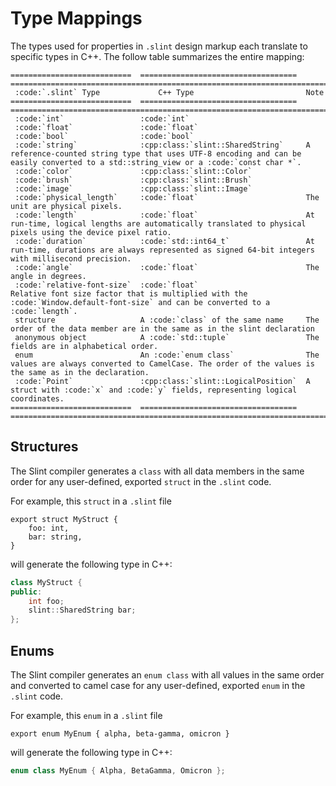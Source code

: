 <!-- Copyright © SixtyFPS GmbH <info@slint.dev> ; SPDX-License-Identifier: MIT -->
# Type Mappings

The types used for properties in `.slint` design markup each translate to specific types in C++.
The follow table summarizes the entire mapping:

```{eval-rst}
===========================  ===================================  =======================================================================================================================================
 :code:`.slint` Type             C++ Type                         Note
===========================  ===================================  =======================================================================================================================================
 :code:`int`                 :code:`int`
 :code:`float`               :code:`float`
 :code:`bool`                :code:`bool`
 :code:`string`              :cpp:class:`slint::SharedString`     A reference-counted string type that uses UTF-8 encoding and can be easily converted to a std::string_view or a :code:`const char *`.
 :code:`color`               :cpp:class:`slint::Color`
 :code:`brush`               :cpp:class:`slint::Brush`
 :code:`image`               :cpp:class:`slint::Image`
 :code:`physical_length`     :code:`float`                        The unit are physical pixels.
 :code:`length`              :code:`float`                        At run-time, logical lengths are automatically translated to physical pixels using the device pixel ratio.
 :code:`duration`            :code:`std::int64_t`                 At run-time, durations are always represented as signed 64-bit integers with millisecond precision.
 :code:`angle`               :code:`float`                        The angle in degrees.
 :code:`relative-font-size`  :code:`float`                        Relative font size factor that is multiplied with the :code:`Window.default-font-size` and can be converted to a :code:`length`.
 structure                   A :code:`class` of the same name     The order of the data member are in the same as in the slint declaration
 anonymous object            A :code:`std::tuple`                 The fields are in alphabetical order.
 enum                        An :code:`enum class`                The values are always converted to CamelCase. The order of the values is the same as in the declaration.
 :code:`Point`               :cpp:class:`slint::LogicalPosition`  A struct with :code:`x` and :code:`y` fields, representing logical coordinates.
===========================  ===================================  =======================================================================================================================================
```
## Structures

The Slint compiler generates a `class` with all data members in
the same order for any user-defined, exported `struct` in the `.slint`
code.

For example, this `struct` in a `.slint` file

```slint,ignore
export struct MyStruct {
    foo: int,
    bar: string,
}
```

will generate the following type in C++:

```cpp
class MyStruct {
public:
    int foo;
    slint::SharedString bar;
};
```

## Enums

The Slint compiler generates an `enum class` with all values in the same order and converted to camel case
for any user-defined, exported `enum` in the `.slint` code.

For example, this `enum` in a `.slint` file

```slint,ignore
export enum MyEnum { alpha, beta-gamma, omicron }
```

will generate the following type in C++:

```cpp
enum class MyEnum { Alpha, BetaGamma, Omicron };
```
